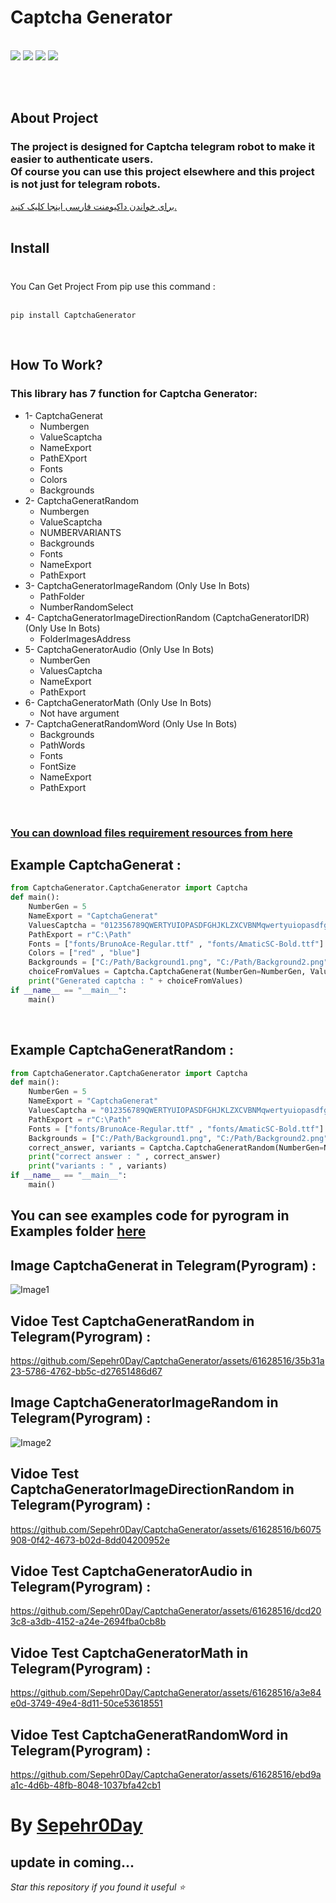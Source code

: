 # Captcha Generator
  <br>
  <a href="https://pypi.org/project/Pillow/"><img src="https://img.shields.io/badge/CaptchaGenerator-1.1.6-Green" ></a>
  <a href="https://pypi.org/project/Pyrogram/"><img src="https://img.shields.io/badge/pyrogram-2.0.106-orange" ></a>
  <a href="https://pypi.org/project/Pillow/"><img src="https://img.shields.io/badge/Pillow-9.4.0-red" ></a>
  <a href="https://pypi.org/project/gTTS/"><img src="https://img.shields.io/badge/gTTS-2.3.2-blue" ></a> 
  
  
  
<br><br>

## About Project
### The project is designed for Captcha telegram robot to make it easier to authenticate users. <br> Of course you can use this project elsewhere and this project is not just for telegram robots.
<a href="https://github.com/Sepehr0Day/CaptchaGenerator/blob/main/README-FA.md">برای خواندن داکیومنت فارسی اینجا کلیک کنید.</a> 
<br><br>

## Install 
### 
<br>
You Can Get Project From pip use this command : 
<br><br>

```
pip install CaptchaGenerator
```

<br>

## How To Work?
### This library has 7 function for Captcha Generator:
   * 1- CaptchaGenerat
      * Numbergen
      * ValueScaptcha
      * NameExport
      * PathEXport
      * Fonts
      * Colors
      * Backgrounds   
   * 2- CaptchaGeneratRandom
      * Numbergen
      * ValueScaptcha
      * NUMBERVARIANTS
      * Backgrounds
      * Fonts
      * NameExport
      * PathExport
   * 3- CaptchaGeneratorImageRandom (Only Use In Bots)
      * PathFolder
      * NumberRandomSelect
   * 4- CaptchaGeneratorImageDirectionRandom (CaptchaGeneratorIDR) (Only Use In Bots)
      * FolderImagesAddress
   * 5- CaptchaGeneratorAudio (Only Use In Bots)
      * NumberGen
      * ValuesCaptcha
      * NameExport 
      * PathExport
   * 6- CaptchaGeneratorMath (Only Use In Bots)
      *  Not have argument
   * 7- CaptchaGeneratRandomWord (Only Use In Bots)
      * Backgrounds
      * PathWords 
      * Fonts 
      * FontSize 
      * NameExport 
      * PathExport
<br>

### <a href="https://raw.githubusercontent.com/Sepehr0Day/CaptchaGenerator/main/Requirement%20Resources.rar">You can download files requirement resources from here</a>

## Example CaptchaGenerat :
```python
from CaptchaGenerator.CaptchaGenerator import Captcha
def main():
    NumberGen = 5
    NameExport = "CaptchaGenerat"  
    ValuesCaptcha = "012356789QWERTYUIOPASDFGHJKLZXCVBNMqwertyuiopasdfghjklzxcvbnm!@#$%&*"  
    PathExport = r"C:\Path" 
    Fonts = ["fonts/BrunoAce-Regular.ttf" , "fonts/AmaticSC-Bold.ttf"]
    Colors = ["red" , "blue"] 
    Backgrounds = ["C:/Path/Background1.png", "C:/Path/Background2.png", "C:/Path/Background3.png"]
    choiceFromValues = Captcha.CaptchaGenerat(NumberGen=NumberGen, ValuesCaptcha=ValuesCaptcha, NameExport=NameExport, PathExport=PathExport, Fonts=Fonts, Colors=Colors, Backgrounds=Backgrounds)
    print("Generated captcha : " + choiceFromValues)
if __name__ == "__main__":
    main()
```
<br>

## Example CaptchaGeneratRandom :


```python
from CaptchaGenerator.CaptchaGenerator import Captcha
def main():
    NumberGen = 5
    NameExport = "CaptchaGenerat"  
    ValuesCaptcha = "012356789QWERTYUIOPASDFGHJKLZXCVBNMqwertyuiopasdfghjklzxcvbnm!@#$%&*"  
    PathExport = r"C:\Path" 
    Fonts = ["fonts/BrunoAce-Regular.ttf" , "fonts/AmaticSC-Bold.ttf"]
    Backgrounds = ["C:/Path/Background1.png", "C:/Path/Background2.png", "C:/Path/Background3.png"]
    correct_answer, variants = Captcha.CaptchaGeneratRandom(NumberGen=NumberGen , ValuesCaptcha=ValuesCaptcha , NumberVariants=5 , Backgrounds=Backgrounds , Fonts=Fonts , NameExport=NameExport , PathExport=PathExport)
    print("correct answer : " , correct_answer)
    print("variants : " , variants)
if __name__ == "__main__":
    main()
```
## You can see examples code for pyrogram in Examples folder <a href="">here</a>

## Image CaptchaGenerat in Telegram(Pyrogram) :
![Image1](https://raw.githubusercontent.com/Sepehr0Day/CaptchaGenerator/main/TestTelegramBot.png)
## Vidoe Test CaptchaGeneratRandom in Telegram(Pyrogram) :
https://github.com/Sepehr0Day/CaptchaGenerator/assets/61628516/35b31a23-5786-4762-bb5c-d27651486d67
## Image CaptchaGeneratorImageRandom in Telegram(Pyrogram) :
![Image2](https://raw.githubusercontent.com/Sepehr0Day/CaptchaGenerator/main/TestCaptchaGeneratorImageRandom.png)
## Vidoe Test CaptchaGeneratorImageDirectionRandom in Telegram(Pyrogram) :
https://github.com/Sepehr0Day/CaptchaGenerator/assets/61628516/b6075908-0f42-4673-b02d-8dd04200952e
## Vidoe Test CaptchaGeneratorAudio in Telegram(Pyrogram) :
https://github.com/Sepehr0Day/CaptchaGenerator/assets/61628516/dcd203c8-a3db-4152-a24e-2694fba0cb8b
## Vidoe Test CaptchaGeneratorMath in Telegram(Pyrogram) :
https://github.com/Sepehr0Day/CaptchaGenerator/assets/61628516/a3e84e0d-3749-49e4-8d11-50ce53618551
## Vidoe Test CaptchaGeneratRandomWord in Telegram(Pyrogram) :
https://github.com/Sepehr0Day/CaptchaGenerator/assets/61628516/ebd9aa1c-4d6b-48fb-8048-1037bfa42cb1
# By <a href="https://t.me/sepehr0day">Sepehr0Day</a>

## update in coming...
*Star this repository if you found it useful ⭐*
  

